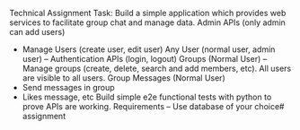 Technical Assignment Task:
Build a simple application which provides web services to facilitate group chat and manage data.
Admin APIs (only admin can add users)
- Manage Users (create user, edit user)
Any User (normal user, admin user) –
Authentication APIs (login, logout)
Groups (Normal User) –
Manage groups (create, delete, search and add members, etc). All users are visible to all users.
Group Messages (Normal User)
- Send messages in group
- Likes message, etc
Build simple e2e functional tests with python to prove APIs are working. Requirements
– Use database of your choice# assignment

